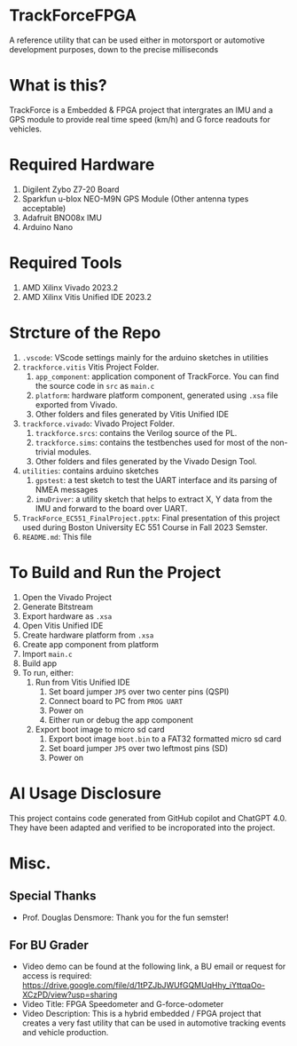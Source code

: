 # TrackForceFPGA
A reference utility that can be used either in motorsport or automotive development purposes, down to the precise milliseconds
# What is this?
TrackForce is a Embedded & FPGA project that intergrates an IMU and a GPS module to provide real time speed (km/h) and G force readouts for vehicles.

# Required Hardware
1. Digilent Zybo Z7-20 Board
2. Sparkfun u-blox NEO-M9N GPS Module (Other antenna types acceptable)
3. Adafruit BNO08x IMU
4. Arduino Nano 

# Required Tools
1. AMD Xilinx Vivado 2023.2
2. AMD Xilinx Vitis Unified IDE 2023.2

# Strcture of the Repo
1. `.vscode`: VScode settings mainly for the arduino sketches in utilities
2. `trackforce.vitis` Vitis Project Folder. 
    1. `app_component`: application component of TrackForce. You can find the source code in `src` as `main.c`
    2. `platform`: hardware platform component, generated using `.xsa` file exported from Vivado. 
    3. Other folders and files generated by Vitis Unified IDE
3. `trackforce.vivado`: Vivado Project Folder.
    1. `trackforce.srcs`: contains the Verilog source of the PL.
    2. `trackforce.sims`: contains the testbenches used for most of the non-trivial modules.
    3. Other folders and files generated by the Vivado Design Tool.
4. `utilities`: contains arduino sketches
    1. `gpstest`: a test sketch to test the UART interface and its parsing of NMEA messages
    2. `imuDriver`: a utility sketch that helps to extract X, Y data from the IMU and forward to the board over UART.
5. `TrackForce_EC551_FinalProject.pptx`: Final presentation of this project used during Boston University EC 551 Course in Fall 2023 Semster.
6. `README.md`: This file

# To Build and Run the Project
1. Open the Vivado Project
2. Generate Bitstream
3. Export hardware as `.xsa`
4. Open Vitis Unified IDE
5. Create hardware platform from `.xsa`
6. Create app component from platform
7. Import `main.c`
8. Build app
9. To run, either:
    1. Run from Vitis Unified IDE
        1. Set board jumper `JP5` over two center pins (QSPI)
        2. Connect board to PC from `PROG UART`
        3. Power on
        4. Either run or debug the app component
    2. Export boot image to micro sd card
        1. Export boot image `boot.bin` to a FAT32 formatted micro sd card
        2. Set board jumper `JP5` over two leftmost pins (SD)
        3. Power on
    

# AI Usage Disclosure
This project contains code generated from GitHub copilot and ChatGPT 4.0. They have been adapted and verified to be incroporated into the project.

# Misc.
## Special Thanks
- Prof. Douglas Densmore: Thank you for the fun semster!
## For BU Grader
- Video demo can be found at the following link, a BU email or request for access is required: 
https://drive.google.com/file/d/1tPZJbJWUfGQMUqHhy_iYttqaOo-XCzPD/view?usp=sharing
- Video Title: FPGA Speedometer and G-force-odometer
- Video Description: This is a hybrid embedded / FPGA project that creates a very fast utility that can be used in automotive tracking events and vehicle production. 